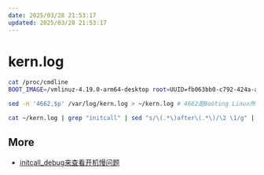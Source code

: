 ```yaml
---
date: 2025/03/28 21:53:17
updated: 2025/03/28 21:53:17
---
```


# kern.log

```bash
cat /proc/cmdline 
BOOT_IMAGE=/vmlinuz-4.19.0-arm64-desktop root=UUID=fb063bb0-c792-424a-a779-05f5cdab3dcf ro video=efifb:nobgrt splash console=tty plymouth.ignore-serial-consoles ignore_loglevel initcall_debug DEEPIN_GFXMODE= ima_appraise=off libahci.ignore_sss=1
```

```bash
sed -n '4662,$p' /var/log/kern.log > ~/kern.log # 4662是Booting Linux所在行
```

```bash
cat ~/kern.log | grep "initcall" | sed "s/\(.*\)after\(.*\)/\2 \1/g" | sort -n
```

## More

- [initcall_debug来查看开机慢问题](https://blog.csdn.net/rikeyone/article/details/84258391)
